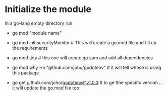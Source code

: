 # Initialize the module

In a go-lang empty directory run

* go mod "module name"
* go mod init securityMonitor # This will create a go.mod file and fill up the requirements
* go mod tidy # this one will create go.sum and add all dependencies 


* go mod why -m "github.com/joho/godotenv" # it will tell whose is using this package


* go get github.com/joho/godotenv@v1.0.3 # to ge tthe specific version ... it will update the go.mod file too
